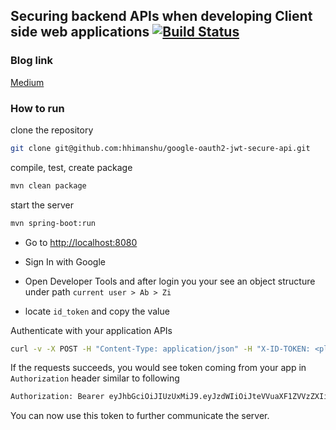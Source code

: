 ## Securing backend APIs when developing Client side web applications [![Build Status](https://travis-ci.org/hhimanshu/google-oauth2-jwt-secure-api.svg?branch=master)](https://travis-ci.org/hhimanshu/google-oauth2-jwt-secure-api)

### Blog link

[Medium](https://medium.com/@harittweets/securing-your-apis-when-building-web-applications-5643d12e84d8)

### How to run
clone the repository
```bash
git clone git@github.com:hhimanshu/google-oauth2-jwt-secure-api.git

```

compile, test, create package
```bash
mvn clean package
```

start the server
```bash
mvn spring-boot:run
```

- Go to [http://localhost:8080](http://localhost:8080)

- Sign In with Google
- Open Developer Tools and after login you your see an object structure under path `current user > Ab > Zi `
- locate `id_token` and copy the value

Authenticate with your application APIs
```bash
curl -v -X POST -H "Content-Type: application/json" -H "X-ID-TOKEN: <place your id_token here>" -d'{}' http://localhost:8080/login
```

If the requests succeeds, you would see token coming from your app in `Authorization` header similar to following
```bash
Authorization: Bearer eyJhbGciOiJIUzUxMiJ9.eyJzdWIiOiJteVVuaXF1ZVVzZXIiLCJleHAiOjE0OTUwMDA3NjV9.B4Ax_BIkrW044rwVnN-qvLcT9r0JzP4VCECjExp3yTFqv4STNmEiG4LNBHU-BXjAOSgt9xuLV7LhVXPKLYApbQ
```

You can now use this token to further communicate the server.

